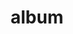 ---
layout: album
resource: facebook
title: "album"
description: "masonry"
active: gallery
header-img: "img/gallery-bg.jpg"
album-title: "my 9th album"
images:
  - image_path: TranThiQuynhMy/40/7653485394694628_433906549_7653488964694271_1332078808735603918_n.jpg
  - image_path: TranThiQuynhMy/40/7653485424694625_434061683_7653489008027600_6225359384382282404_n.jpg
  - image_path: TranThiQuynhMy/40/7653485494694618_433864482_7653489171360917_2072800625792064539_n.jpg
  - image_path: TranThiQuynhMy/40/7653485521361282_434031576_7653489218027579_7958906851805871332_n.jpg
  - image_path: TranThiQuynhMy/40/7653485594694608_434242983_7653489344694233_3607112756766964569_n.jpg
  - image_path: TranThiQuynhMy/40/7653485621361272_434234610_7653489381360896_892553583439106650_n.jpg
  - image_path: TranThiQuynhMy/40/7802981786411654_440775757_7802986076411225_1339809557274030365_n.jpg
  - image_path: TranThiQuynhMy/40/7802981839744982_440775802_7802986189744547_485757604148955639_n.jpg
  - image_path: TranThiQuynhMy/40/7802981869744979_439447438_7802986233077876_3391663642393825867_n.jpg
  - image_path: TranThiQuynhMy/40/8374742345902259_454937557_8374742349235592_5871244756187595278_n.jpg
  - image_path: TranThiQuynhMy/40/8376235775752916_455359472_8376238125752681_6848567152117972351_n.jpg
  - image_path: TranThiQuynhMy/40/8376235792419581_455766869_8376235799086247_2252513271050376902_n.jpg
  - image_path: TranThiQuynhMy/40/8376235929086234_455270938_8376238322419328_2645367033183221231_n.jpg
  - image_path: TranThiQuynhMy/40/8376235962419564_455679151_8376235965752897_6023811653285955891_n.jpg
  - image_path: TranThiQuynhMy/40/8376236112419549_455279634_8376238495752644_7393438510879260147_n.jpg
  - image_path: TranThiQuynhMy/40/8376236132419547_455227094_8376238732419287_5611674069767121934_n.jpg
  - image_path: TranThiQuynhMy/40/9077367565639730_467246439_9077376792305474_2556252790361408151_n.jpg
  - image_path: TranThiQuynhMy/40/9077367755639711_467817798_9077377018972118_4046764099263774305_n.jpg
  - image_path: TranThiQuynhMy/40/9077367862306367_467672134_9077377255638761_4192917450307955068_n.jpg
  - image_path: TranThiQuynhMy/40/9194194983956987_470198490_9194258833950602_4897002102986202842_n.jpg
  - image_path: TranThiQuynhMy/40/9194195000623652_470180900_9194258850617267_2214288297000579189_n.jpg
  - image_path: TranThiQuynhMy/40/9194195160623636_470219453_9194259127283906_7153419847707232228_n.jpg
  - image_path: TranThiQuynhMy/40/9194195197290299_470204137_9194259143950571_8832416889408890396_n.jpg
---